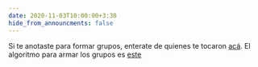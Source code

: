 ```yaml
---
date: 2020-11-03T10:00:00+3:30
hide_from_announcments: false
---
```

Si te anotaste para formar grupos, enterate de quienes te tocaron [acá](https://ml-practico-groups.herokuapp.com/). El algoritmo para armar los grupos es [este](https://github.com/elsonidoq/study_group_generator/blob/main/Grupos.ipynb) 
